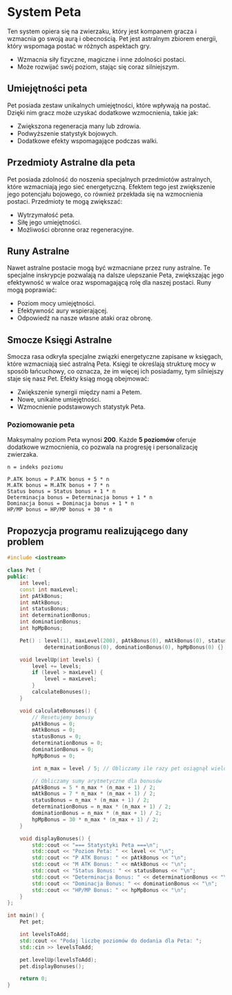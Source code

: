 # System Peta

Ten system opiera się na zwierzaku, który jest kompanem gracza i wzmacnia go swoją aurą i obecnością. Pet jest astralnym zbiorem energii, który wspomaga postać w różnych aspektach gry.

- Wzmacnia siły fizyczne, magiczne i inne zdolności postaci.
- Może rozwijać swój poziom, stając się coraz silniejszym.

## Umiejętności peta

Pet posiada zestaw unikalnych umiejętności, które wpływają na postać. Dzięki nim gracz może uzyskać dodatkowe wzmocnienia, takie jak:

- Zwiększona regeneracja many lub zdrowia.
- Podwyższenie statystyk bojowych.
- Dodatkowe efekty wspomagające podczas walki.

## Przedmioty Astralne dla peta

Pet posiada zdolność do noszenia specjalnych przedmiotów astralnych, które wzmacniają jego sieć energetyczną. Efektem tego jest zwiększenie jego potencjału bojowego, co również przekłada się na wzmocnienia postaci. Przedmioty te mogą zwiększać:

- Wytrzymałość peta.
- Siłę jego umiejętności.
- Możliwości obronne oraz regeneracyjne.

## Runy Astralne

Nawet astralne postacie mogą być wzmacniane przez runy astralne. Te specjalne inskrypcje pozwalają na dalsze ulepszanie Peta, zwiększając jego efektywność w walce oraz wspomagającą rolę dla naszej postaci. Runy mogą poprawiać:

- Poziom mocy umiejętności.
- Efektywność aury wspierającej.
- Odpowiedź na nasze własne ataki oraz obronę.

## Smocze Księgi Astralne

Smocza rasa odkryła specjalne związki energetyczne zapisane w księgach, które wzmacniają sieć astralną Peta. Księgi te określają strukturę mocy w sposób łańcuchowy, co oznacza, że im więcej ich posiadamy, tym silniejszy staje się nasz Pet. Efekty ksiąg mogą obejmować:

- Zwiększenie synergii między nami a Petem.
- Nowe, unikalne umiejętności.
- Wzmocnienie podstawowych statystyk Peta.

### Poziomowanie peta

Maksymalny poziom Peta wynosi **200**. Każde **5 poziomów** oferuje dodatkowe wzmocnienia, co pozwala na progresję i personalizację zwierzaka.

```text
n = indeks poziomu

P.ATK bonus = P.ATK bonus + 5 * n
M.ATK bonus = M.ATK bonus + 7 * n
Status bonus = Status bonus + 1 * n
Determinacja bonus = Determinacja bonus + 1 * n
Dominacja bonus = Dominacja bonus + 1 * n
HP/MP bonus = HP/MP bonus + 30 * n
```

## Propozycja programu realizującego dany problem

```cpp
#include <iostream>

class Pet {
public:
    int level;
    const int maxLevel;
    int pAtkBonus;
    int mAtkBonus;
    int statusBonus;
    int determinationBonus;
    int dominationBonus;
    int hpMpBonus;

    Pet() : level(1), maxLevel(200), pAtkBonus(0), mAtkBonus(0), statusBonus(0),
            determinationBonus(0), dominationBonus(0), hpMpBonus(0) {}

    void levelUp(int levels) {
        level += levels;
        if (level > maxLevel) {
            level = maxLevel;
        }
        calculateBonuses();
    }

    void calculateBonuses() {
        // Resetujemy bonusy
        pAtkBonus = 0;
        mAtkBonus = 0;
        statusBonus = 0;
        determinationBonus = 0;
        dominationBonus = 0;
        hpMpBonus = 0;

        int n_max = level / 5; // Obliczamy ile razy pet osiągnął wielokrotność 5 poziomów

        // Obliczamy sumy arytmetyczne dla bonusów
        pAtkBonus = 5 * n_max * (n_max + 1) / 2;
        mAtkBonus = 7 * n_max * (n_max + 1) / 2;
        statusBonus = n_max * (n_max + 1) / 2;
        determinationBonus = n_max * (n_max + 1) / 2;
        dominationBonus = n_max * (n_max + 1) / 2;
        hpMpBonus = 30 * n_max * (n_max + 1) / 2;
    }

    void displayBonuses() {
        std::cout << "=== Statystyki Peta ===\n";
        std::cout << "Poziom Peta: " << level << "\n";
        std::cout << "P ATK Bonus: " << pAtkBonus << "\n";
        std::cout << "M ATK Bonus: " << mAtkBonus << "\n";
        std::cout << "Status Bonus: " << statusBonus << "\n";
        std::cout << "Determinacja Bonus: " << determinationBonus << "\n";
        std::cout << "Dominacja Bonus: " << dominationBonus << "\n";
        std::cout << "HP/MP Bonus: " << hpMpBonus << "\n";
    }
};

int main() {
    Pet pet;

    int levelsToAdd;
    std::cout << "Podaj liczbę poziomów do dodania dla Peta: ";
    std::cin >> levelsToAdd;

    pet.levelUp(levelsToAdd);
    pet.displayBonuses();

    return 0;
}
```
